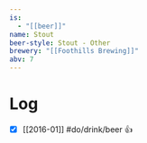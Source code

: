 ```yaml
---
is:
  - "[[beer]]"
name: Stout
beer-style: Stout - Other
brewery: "[[Foothills Brewing]]"
abv: 7
---
```

# Log
- [x] [[2016-01]] #do/drink/beer 👍
